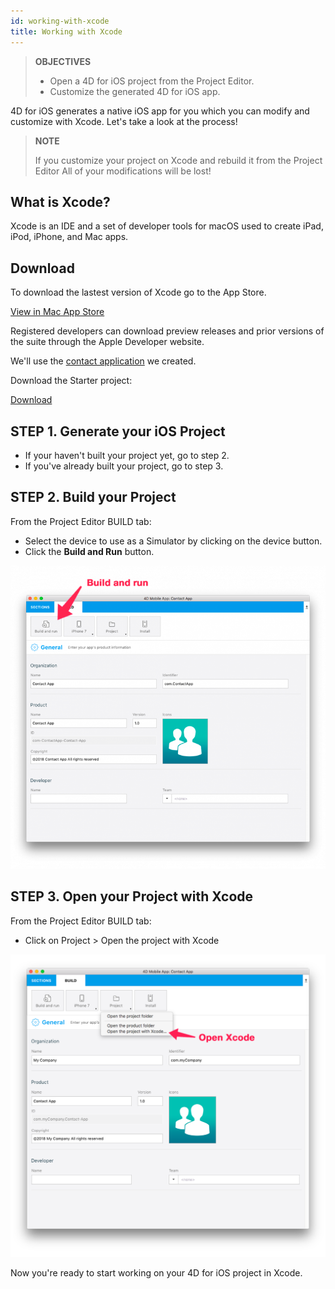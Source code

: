 ```yaml
---
id: working-with-xcode
title: Working with Xcode
---
```


> **OBJECTIVES**
>
> * Open a 4D for iOS project from the Project Editor.
> * Customize the generated 4D for iOS app.

4D for iOS generates a native iOS app for you which you can modify and customize with Xcode. Let's take a look at the process!

> **NOTE**
>
>If you customize your project on Xcode and rebuild it from the Project Editor All of your modifications will be lost!

## What is Xcode?

Xcode is an IDE and a set of developer tools for macOS used to create iPad, iPod, iPhone, and Mac apps.

## Download

To download the lastest version of Xcode go to the App Store.

<div className="center-button">
<a className="button button--primary" href="macappstore://itunes.apple.com/app/id497799835?mt=12">View in Mac App Store </a>
</div>

Registered developers can download preview releases and prior versions of the suite through the Apple Developer website.


We'll use the [contact application](../create-your-first-app) we created. 

Download the Starter project:

<div className="center-button">
<a
  className="button button--primary"
  href="#">
  Download
</a>
</div>


## STEP 1. Generate your iOS Project

* If your haven't built your project yet, go to step 2.
* If you've already built your project, go to step 3.

## STEP 2. Build your Project

From the Project Editor BUILD tab:

* Select the device to use as a Simulator by clicking on the device button.
* Click the **Build and Run** button.

![Build and Run](img/build-and-run.png)

## STEP 3. Open your Project with Xcode

From the Project Editor BUILD tab:

* Click on Project > Open the project with Xcode

![Open your Project with Xcode](img/Open-your-project-Xcode-4D-for-iOS.png)

Now you're ready to start working on your 4D for iOS project in Xcode.